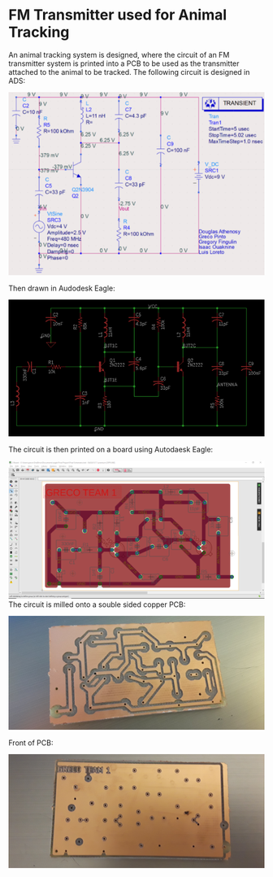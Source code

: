 # FM Transmitter used for Animal Tracking
An animal tracking system is designed, where the circuit of an FM transmitter system is printed 
into a PCB to be used as the transmitter attached to the animal to be tracked.
The following circuit is designed in ADS:

![alt text](https://github.com/Grecopintoanguita/School-Projects/blob/master/images/FMTransmitterCircuitADS.PNG "FM Transmitter Circuit on ADS")

Then drawn in Audodesk Eagle:

![alt text](https://github.com/Grecopintoanguita/School-Projects/blob/master/images/FMTransmitterCircuit.PNG "FM Transmitter Circuit on Eagle")

The circuit is then printed on a board using Autodaesk Eagle:

![alt text](https://github.com/Grecopintoanguita/School-Projects/blob/master/images/FMTransmitterEagle.PNG "FM Transmitter on Autodesk Eagle")
The circuit is milled onto a souble sided copper PCB:

![alt text](https://github.com/Grecopintoanguita/School-Projects/blob/master/images/FMTransmitterPCB.jpg "FM Transmitter on PCB")

Front of PCB:

![alt text](https://github.com/Grecopintoanguita/School-Projects/blob/master/images/FMTransmitterPCBFront.jpg "PCB Front")
